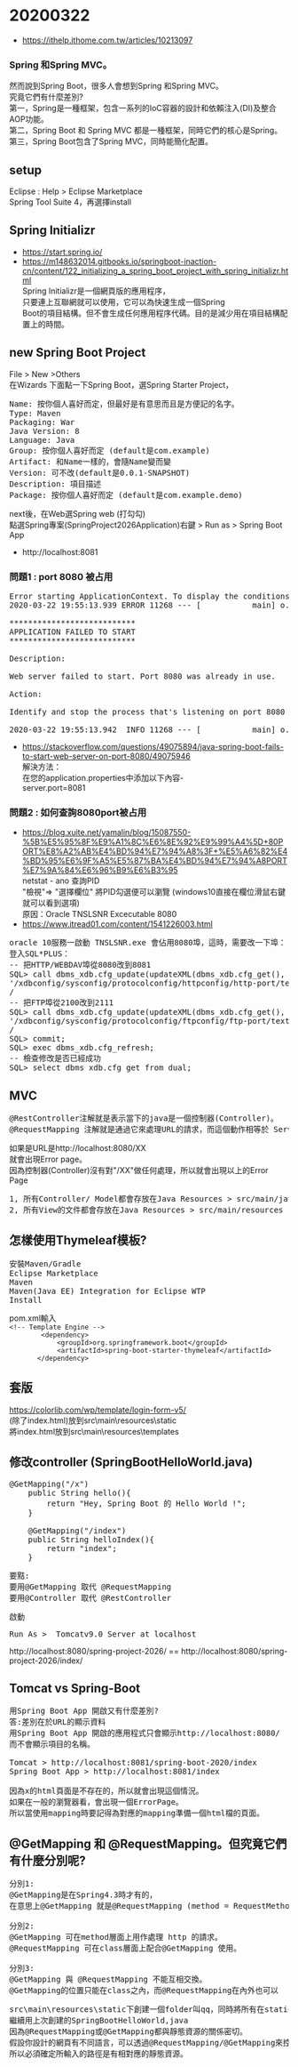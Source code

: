 # 20200322
* https://ithelp.ithome.com.tw/articles/10213097

### Spring 和Spring MVC。
然而說到Spring Boot，很多人會想到Spring 和Spring MVC。<br>
究竟它們有什麼差別?<br>
第一，Spring是一種框架，包含一系列的IoC容器的設計和依賴注入(DI)及整合AOP功能。<br>
第二，Spring Boot 和 Spring MVC 都是一種框架，同時它們的核心是Spring。<br>
第三，Spring Boot包含了Spring MVC，同時能簡化配置。<br>

## setup
Eclipse : Help > Eclipse Marketplace<br>
Spring Tool Suite 4，再選擇install<br>

## Spring Initializr
* https://start.spring.io/<br>
* https://m148632014.gitbooks.io/springboot-inaction-cn/content/122_initializing_a_spring_boot_project_with_spring_initializr.html<br>
Spring Initializr是一個網頁版的應用程序，<br>
只要連上互聯網就可以使用，它可以為快速生成一個Spring <br>Boot的項目結構。但不會生成任何應用程序代碼。目的是減少用在項目結構配置上的時間。<br>

## new Spring Boot Project
File > New >Others<br>
在Wizards 下面點一下Spring Boot，選Spring Starter Project，<br>
<pre>
Name: 按你個人喜好而定，但最好是有意思而且是方便記的名字。
Type: Maven
Packaging: War
Java Version: 8
Language: Java
Group: 按你個人喜好而定 (default是com.example)
Artifact: 和Name一樣的，會隨Name變而變
Version: 可不改(default是0.0.1-SNAPSHOT)
Description: 項目描述
Package: 按你個人喜好而定 (default是com.example.demo)    
</pre>
next後，在Web選Spring web (打勾勾)<br>
點選Spring專案(SpringProject2026Application)右鍵 > Run as > Spring Boot App<br>
* http://localhost:8081

### 問題1 : port 8080 被占用
<pre>
Error starting ApplicationContext. To display the conditions report re-run your application with 'debug' enabled.
2020-03-22 19:55:13.939 ERROR 11268 --- [           main] o.s.b.d.LoggingFailureAnalysisReporter   : 

***************************
APPLICATION FAILED TO START
***************************

Description:

Web server failed to start. Port 8080 was already in use.

Action:

Identify and stop the process that's listening on port 8080 or configure this application to listen on another port.

2020-03-22 19:55:13.942  INFO 11268 --- [           main] o.s.s.concurrent.ThreadPoolTaskExecutor  : Shutting down ExecutorService 'applicationTaskExecutor'    
</pre>
* https://stackoverflow.com/questions/49075894/java-spring-boot-fails-to-start-web-server-on-port-8080/49075946 <br>
解決方法：<br>
在您的application.properties中添加以下內容-<br>
server.port=8081<br>


### 問題2 : 如何查詢8080port被占用
* https://blog.xuite.net/yamalin/blog/15087550-%5B%E5%95%8F%E9%A1%8C%E6%8E%92%E9%99%A4%5D+80PORT%E8%A2%AB%E4%BD%94%E7%94%A8%3F+%E5%A6%82%E4%BD%95%E6%9F%A5%E5%87%BA%E4%BD%94%E7%94%A8PORT%E7%9A%84%E6%96%B9%E6%B3%95 <br>
netstat - ano   查詢PID <br>
"檢視"=> "選擇欄位" 將PID勾選便可以瀏覽 (windows10直接在欄位滑鼠右鍵就可以看到選項)<br>
原因：Oracle TNSLSNR Excecutable 8080
* https://www.itread01.com/content/1541226003.html
<pre>
oracle 10服務一啟動 TNSLSNR.exe 會佔用8080埠，這時，需要改一下埠：
登入SQL*PLUS：
-- 把HTTP/WEBDAV埠從8080改到8081
SQL> call dbms_xdb.cfg_update(updateXML(dbms_xdb.cfg_get(),
'/xdbconfig/sysconfig/protocolconfig/httpconfig/http-port/text()',8081))
/
-- 把FTP埠從2100改到2111
SQL> call dbms_xdb.cfg_update(updateXML(dbms_xdb.cfg_get(),
'/xdbconfig/sysconfig/protocolconfig/ftpconfig/ftp-port/text()',2111))
/
SQL> commit;
SQL> exec dbms_xdb.cfg_refresh;
-- 檢查修改是否已經成功
SQL> select dbms_xdb.cfg_get from dual;    
</pre>

## MVC
<pre>
@RestController注解就是表示當下的java是一個控制器(Controller)。
@RequestMapping 注解就是通過它來處理URL的請求，而這個動作相等於 Servlet中在web.xml的配置。    
</pre>
如果是URL是http://localhost:8080/XX<br>
就會出現Error page。<br>
因為控制器(Controller)沒有對"/XX"做任何處理，所以就會出現以上的Error Page<br>
<pre>
1, 所有Controller/ Model都會存放在Java Resources > src/main/java
2, 所有View的文件都會存放在Java Resources > src/main/resources    
</pre>

## 怎樣使用Thymeleaf模板?
<pre>
安裝Maven/Gradle
Eclipse Marketplace
Maven
Maven(Java EE) Integration for Eclipse WTP
Install    
</pre>
pom.xml輸入 <br>
`<!-- Template Engine -->`<br>
`        <dependency>`<br>
`            <groupId>org.springframework.boot</groupId>`<br>
`            <artifactId>spring-boot-starter-thymeleaf</artifactId>`<br>
`        </dependency>    `<br>


## 套版
https://colorlib.com/wp/template/login-form-v5/ <br>
(除了index.html)放到src\main\resources\static <br>
將index.html放到src\main\resources\templates <br>

## 修改controller (SpringBootHelloWorld.java)
<pre>
@GetMapping("/x")
    public String hello(){
        return "Hey, Spring Boot 的 Hello World !";
    }
    
    @GetMapping("/index")
    public String helloIndex(){
        return "index";
    }
</pre>
<pre>
要黠:
要用@GetMapping 取代 @RequestMapping
要用@Controller 取代 @RestController    
</pre>
啟動
<pre>
Run As >  Tomcatv9.0 Server at localhost   
</pre>
http://localhost:8080/spring-project-2026/ == http://localhost:8080/spring-project-2026/index/

## Tomcat vs Spring-Boot
<pre>
用Spring Boot App 開啟又有什麼差別?
答:差別在於URL的顯示資料
用Spring Boot App 開啟的應用程式只會顯示http://localhost:8080/
而不會顯示項目的名稱。

Tomcat > http://localhost:8081/spring-boot-2020/index
Spring Boot App > http://localhost:8081/index

因為x的html頁面是不存在的，所以就會出現這個情況。
如果在一般的瀏覽器看，會出現一個ErrorPage。
所以當使用mapping時要記得為對應的mapping準備一個html檔的頁面。
</pre>

## @GetMapping 和 @RequestMapping。但究竟它們有什麼分別呢?
<pre>
分別1:
@GetMapping是在Spring4.3時才有的，
在意思上@GetMapping 就是@RequestMapping (method = RequestMethod.GET)

分別2:
@GetMapping 可在method層面上用作處理 http 的請求。
@RequestMapping 可在class層面上配合@GetMapping 使用。    

分別3:
@GetMapping 與 @RequestMapping 不能互相交換。
@GetMapping的位置只能在class之內，而@RequestMapping在內外也可以
</pre>
<pre>
src\main\resources\static下創建一個folder叫qq，同時將所有在static底下的文件都轉移到qq底下。
繼續用上次創建的SpringBootHelloWorld,java
因為@RequestMapping或@GetMapping都與靜態資源的關係密切。
假設你設計的網頁有不同語言，可以透過@RequestMapping/@GetMapping來控制使用的靜態資源。
所以必須確定所輸入的路徑是有相對應的靜態資源。
</pre>



















